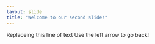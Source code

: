```yaml
---
layout: slide
title: "Welcome to our second slide!"
---
```

Replaceing this line of text
Use the left arrow to go back!
